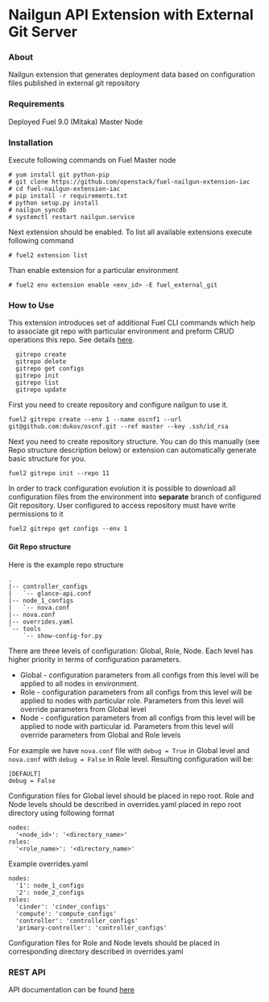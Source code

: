 # Nailgun API Extension with External Git Server
### About
Nailgun extension that generates deployment data based on configuration files published in external git repository
### Requirements
Deployed Fuel 9.0 (Mitaka) Master Node

### Installation
Execute following commands on Fuel Master node
```
# yum install git python-pip
# git clone https://github.com/openstack/fuel-nailgun-extension-iac
# cd fuel-nailgun-extension-iac
# pip install -r requirements.txt
# python setup.py install
# nailgun_syncdb
# systemctl restart nailgun.service
```
Next extension should be enabled. To list all available extensions execute following command
```
# fuel2 extension list 
```
Than enable extension for a particular environment
```
# fuel2 env extension enable <env_id> -E fuel_external_git
```

### How to Use

This extension introduces set of additional Fuel CLI commands which help to associate git repo with particular environment and preform CRUD operations this repo. See details [here](./doc/cli.md).
```
  gitrepo create
  gitrepo delete
  gitrepo get configs
  gitrepo init
  gitrepo list
  gitrepo update
```
First you need to create repository and configure nailgun to use it.
```
fuel2 gitrepo create --env 1 --name oscnf1 --url git@github.com:dukov/oscnf.git --ref master --key .ssh/id_rsa
```
Next you need to create repository structure. You can do this manually (see Repo structure description below) or extension can automatically generate basic structure for you. 
```
fuel2 gitrepo init --repo 11
```
In order to track configuration evolution it is possible to download all configuration files from the environment into **separate** branch of configured Git repository. User configured to access repository must have write permissions to it
```
fuel2 gitrepo get configs --env 1
```
#### Git Repo structure
Here is the example repo structure
```
.
|-- controller_configs
|   `-- glance-api.conf
|-- node_1_configs
|   `-- nova.conf
|-- nova.conf
|-- overrides.yaml
`-- tools
    `-- show-config-for.py
```
There are three levels of configuration: Global, Role, Node. Each level has higher priority in terms of configuration parameters.
* Global - configuration parameters from all configs from this level will be applied to all nodes in environment.
* Role - configuration parameters from all configs from this level will be applied to nodes with particular role. Parameters from this level will override parameters from Global level
* Node - configuration parameters from all configs from this level will be applied to node with particular id. Parameters from this level will override parameters from Global and Role levels

For example we have ```nova.conf``` file with ```debug = True``` in Global level and ```nova.conf``` with ```debug = False```  in Role level. Resulting configuration will be:
```
[DEFAULT]
debug = False
```
Configuration files for Global level should be placed in repo root. Role and Node levels should be described in overrides.yaml placed in repo root directory using following format
```
nodes:
  '<node_id>': '<directory_name>'
roles:
  '<role_name>': '<directory_name>'
```
Example overrides.yaml
```
nodes:
  '1': node_1_configs
  '2': node_2_configs
roles:
  'cinder': 'cinder_configs'
  'compute': 'compute_configs'
  'controller': 'controller_configs'
  'primary-controller': 'controller_configs'
```
Configuration files for Role and Node levels should be placed in corresponding directory described in overrides.yaml

### REST API
API documentation can be found [here](./doc/api.md)
